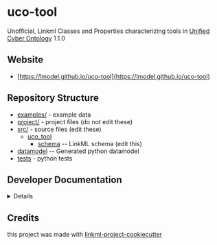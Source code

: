 # uco-tool

Unofficial, Linkml Classes and Properties characterizing tools in [Unified Cyber Ontology](https://unifiedcyberontology.org/) 1.1.0

## Website

* [https://lmodel.github.io/uco-tool](https://lmodel.github.io/uco-tool)

## Repository Structure

* [examples/](examples/) - example data
* [project/](project/) - project files (do not edit these)
* [src/](src/) - source files (edit these)
    * [uco_tool](src/uco_tool)
        * [schema](src/uco_tool/schema) -- LinkML schema (edit this)
* [datamodel](src/uco_tool/datamodel) -- Generated python datamodel
* [tests](tests/) - python tests

## Developer Documentation

<details>
Use the `make` command to generate project artefacts:

- `make all`: make everything
- `make deploy`: deploys site

</details>

## Credits

this project was made with [linkml-project-cookiecutter](https://github.com/linkml/linkml-project-cookiecutter)

